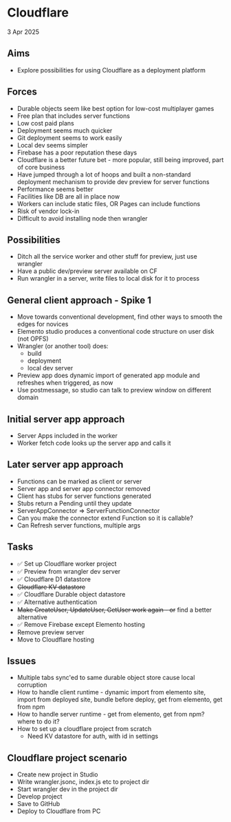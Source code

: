 Cloudflare
==========

3 Apr 2025

Aims
----

- Explore possibilities for using Cloudflare as a deployment platform

Forces
------

- Durable objects seem like best option for low-cost multiplayer games
- Free plan that includes server functions
- Low cost paid plans
- Deployment seems much quicker
- Git deployment seems to work easily
- Local dev seems simpler
- Firebase has a poor reputation these days
- Cloudflare is a better future bet - more popular, still being improved, part of core business
- Have jumped through a lot of hoops and built a non-standard deployment mechanism to provide dev preview for server functions
- Performance seems better
- Facilities like DB are all in place now
- Workers can include static files, OR Pages can include functions
- Risk of vendor lock-in
- Difficult to avoid installing node then wrangler

Possibilities
-------------

- Ditch all the service worker and other stuff for preview, just use wrangler
- Have a public dev/preview server available on CF
- Run wrangler in a server, write files to local disk for it to process

General client approach - Spike 1
--------------------------

- Move towards conventional development, find other ways to smooth the edges for novices
- Elemento studio produces a conventional code structure on user disk (not OPFS)
- Wrangler (or another tool) does:
  - build
  - deployment
  - local dev server
- Preview app does dynamic import of generated app module and refreshes when triggered, as now
- Use postmessage, so studio can talk to preview window on different domain

Initial server app approach
----------------------------

- Server Apps included in the worker
- Worker fetch code looks up the server app and calls it

Later server app approach
------------------------

- Functions can be marked as client or server
- Server app and server app connector removed
- Client has stubs for server functions generated
- Stubs return a Pending until they update
- ServerAppConnector => ServerFunctionConnector
- Can you make the connector extend Function so it is callable?
- Can Refresh server functions, multiple args

Tasks
-----

- ✅ Set up Cloudflare worker project
- ✅ Preview from wrangler dev server
- ✅ Cloudflare D1 datastore
- ~~Cloudflare KV datastore~~
- ✅ Cloudflare Durable object datastore
- ✅ Alternative authentication
- ~~Make CreateUser, UpdateUser, GetUser work again - or~~ find a better alternative
- ✅ Remove Firebase except Elemento hosting
- Remove preview server
- Move to Cloudflare hosting

Issues
------

- Multiple tabs sync'ed to same durable object store cause local corruption
- How to handle client runtime - dynamic import from elemento site, import from deployed site, bundle before deploy, get from elemento, get from npm
- How to handle server runtime - get from elemento, get from npm? where to do it?
- How to set up a cloudflare project from scratch
  - Need KV datastore for auth, with id in settings

Cloudflare project scenario
---------------------------

- Create new project in Studio
- Write wrangler.jsonc, index.js etc to project dir
- Start wrangler dev in the project dir
- Develop project
- Save to GitHub
- Deploy to Cloudflare from PC


